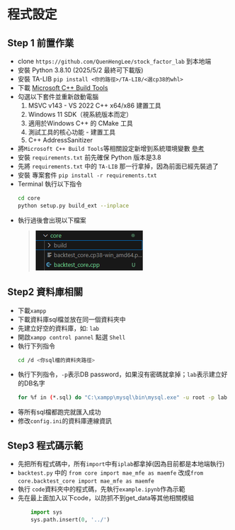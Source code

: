 # 程式設定
## Step 1 前置作業
* clone `https://github.com/QuenHengLee/stock_factor_lab` 到本地端
* 安裝 Python 3.8.10 (2025/5/2 最終可下載版)
* 安裝 TA-LIB `pip install <你的路徑>/TA-LIB/<選cp38的whl>`
* 下載 [Microsoft C++ Build Tools](https://visualstudio.microsoft.com/zh-hant/visual-cpp-build-tools/)
* 勾選以下套件並重新啟動電腦
    1. MSVC v143 - VS 2022 C++ x64/x86 建置工具
    2. Windows 11 SDK（視系統版本而定）
    3. 適用於Windows C++ 的 CMake 工具 
    4. 測試工具的核心功能 - 建置工具
    5. C++ AddressSanitizer
* 將`Microsoft C++ Build Tools`等相關設定新增到系統環境變數 [參考](https://github.com/bycloudai/InstallVSBuildToolsWindows)
* 安裝 `requirements.txt` 前先確保 Python 版本是3.8
* 先將 `requirements.txt` 中的 `TA-LIB` 那一行拿掉，因為前面已經先裝過了
* 安裝 專案套件 `pip install -r requirements.txt`
* Terminal 執行以下指令
    ``` bash
    cd core
    python setup.py build_ext --inplace
* 執行過後會出現以下檔案
    > ![執行後應該長這樣](/img/after_build_backtest_core.pyx.png)

## Step2 資料庫相關
* 下載`xampp`
* 下載資料庫sql檔並放在同一個資料夾中
* 先建立好空的資料庫，如: `lab`
* 開啟`xampp control pannel` 點選 `Shell`
* 執行下列指令 
    ``` bash
    cd /d <你sql檔的資料夾路徑>
* 執行下列指令，`-p`表示DB password，如果沒有密碼就拿掉；`lab`表示建立好的DB名字
    ``` bash
    for %f in (*.sql) do "C:\xampp\mysql\bin\mysql.exe" -u root -p lab < "%f"
* 等所有sql檔都跑完就匯入成功
* 修改`config.ini`的資料庫連線資訊

## Step3 程式碼示範
* 先把所有程式碼中，所有`import`中有`iplab`都拿掉(因為目前都是本地端執行)
* `backtest.py` 中的 `from core import mae_mfe as maemfe` 改成`from core.backtest_core import mae_mfe as maemfe`
* 執行 `code`資料夾中的程式碼，先執行`example.ipynb`作為示範
* 先在最上面加入以下code，以防抓不到get_data等其他相關模組
    ``` python 
        import sys
        sys.path.insert(0, '../')